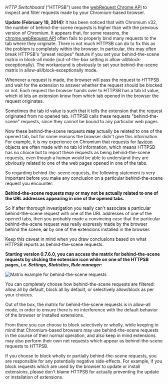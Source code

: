 *HTTP Switchboard* ("HTTPSB") uses the [webRequest Chrome API](http://developer.chrome.com/extensions/webRequest.html) to inspect and filter requests made by your Chromium-based browser.

**Update (February 19, 2014):** It has been noticed that with Chromium v32, the number of behind-the-scene requests is higher than with the previous version of Chromium. It appears that, for some reasons, the [chrome.webRequest API](http://developer.chrome.com/extensions/webRequest) often fails to properly bind many requests to the tab where they originate. There is not much HTTPSB can do to fix this as the problem is completely within the browser. In particular, this may often break HTTPSB's "preset recipes" feature if you set your behind-the-scene matrix in block-all mode (out-of-the-box setting is allow-all/block-exceptionally). The workaround is obviously to set your behind-the-scene matrix in allow-all/block-exceptionally mode.

Whenever a request is made, the browser will pass the request to HTTPSB and wait for the extension to answer whether the request should be blocked or not. Each request the browser hands over to HTTPSB has a tab id value, which id lets an extension know from which tab opened in the browser the request originates.

Sometimes the tab id value is such that it tells the extension that the request originated from no opened tab. HTTPSB calls these requests "behind-the-scene" requests, since they cannot be bound to any particular web pages.

Now these behind-the-scene requests **may** actually be related to one of the opened tab, but for some reasons the browser didn't give this information. For example, it is my experience on Chromium that requests for [favicon](http://en.wikipedia.org/wiki/Favicon) objects are often made with no tab id information, which means HTTPSB has no choice but to report these requests as being behind-the-scene requests, even though a human would be able to understand they are obviously related to one of the web pages opened in one of the tabs.

So regarding behind-the-scene requests, the following statement is very important before you make any conclusion on a particular behind-the-scene request you encounter:

**Behind-the-scene requests may or may not be actually related to one of the URL addresses appearing in one of the opened tabs.**

So if after thorough investigation you really can't associate a particular behind-the-scene request with one of the URL addresses of one of the opened tabs, then you probably made a convincing case that the particular behind-the-scene request was really expressly made by the browser behind the scene, **or** by one of the extensions installed in the browser.

Keep this caveat in mind when you draw conclusions based on what HTTPSB reports as behind-the-scene requests.

**Starting version 0.7.6.0, you can access the matrix for behind-the-scene requests by clicking the extension icon while on one of the HTTPSB pages, i.e. *Settings*, *Statistics*, *Rule manager*:**

![Matrix example for behind-the-scene requests](https://raw2.github.com/gorhill/httpswitchboard/master/doc/img/behind-the-scene-matrix-generic-example-1.gif "You choose what to block or not to block: Nothing, all, or anything else in between")

You can completely choose how behind-the-scene requests are filtered: allow all by default, block all by default, or selectively allow/block as per your choices.

Out of the box, the matrix for behind-the-scene requests is in allow-all mode, in order to ensure there is no interference with the default behavior of the browser or installed extensions.

From there you can choose to block selectively or wholly, while keeping in mind that Chromium-based browsers may use behind-the-scene requests in the course of their normal operation, and also keep in mind extensions may also perform their own net requests which appear as behind-the-scene requests to HTTPSB.

If you choose to block wholly or partially behind-the-scene requests, you are responsible for any potentially negative side-effects. For example, if you block requests which are used by the browser to update or install extensions, please don't blame HTTPSB for actually preventing the update or installation of extensions.